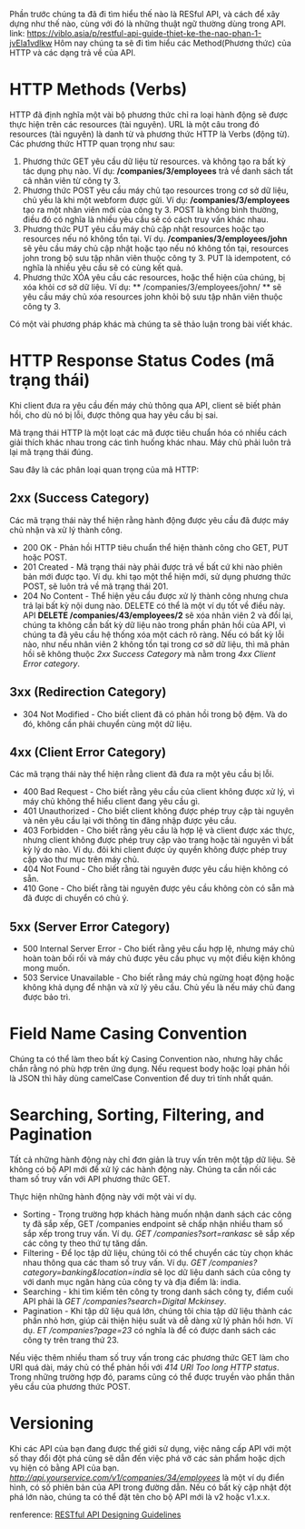 Phần trước chúng ta đã đi tìm hiểu thế nào là RESful API, và cách để xây dựng như thế nào, cùng với đó là những thuật ngữ thường dùng trong API. 
link: https://viblo.asia/p/restful-api-guide-thiet-ke-the-nao-phan-1-jvEla1vdlkw
Hôm nay chúng ta sẽ đi tìm hiểu các Method(Phương thức) của HTTP và các dạng trả về của API. 
# HTTP Methods (Verbs)
HTTP đã định nghĩa một vài bộ phương thức chỉ ra loại hành động sẽ được thực hiện trên các resources (tài nguyên).
URL là một câu trong đó resources (tài nguyên) là danh từ và phương thức HTTP là Verbs (động từ).
Các phương thức HTTP quan trọng như sau:

1. Phương thức GET yêu cầu dữ liệu từ resources. và không tạo ra bất kỳ tác dụng phụ nào. Ví dụ: **/companies/3/employees** trả về danh sách tất cả nhân viên từ công ty 3.
2. Phương thức POST yêu cầu máy chủ tạo resources trong cơ sở dữ liệu, chủ yếu là khi một webform được gửi. Ví dụ: **/companies/3/employees** tạo ra một nhân viên mới của công ty 3. POST là không bình thường, điều đó có nghĩa là nhiều yêu cầu sẽ có cách truy vấn khác nhau.
3. Phương thức PUT yêu cầu máy chủ cập nhật resources hoặc tạo resources nếu nó không tồn tại. Ví dụ. **/companies/3/employees/john** sẽ yêu cầu máy chủ cập nhật hoặc tạo nếu nó không tồn tại, resources john trong bộ sưu tập nhân viên thuộc công ty 3. PUT là idempotent, có nghĩa là nhiều yêu cầu sẽ có cùng kết quả.
4. Phương thức XÓA yêu cầu các resources, hoặc thể hiện của chúng, bị xóa khỏi cơ sở dữ liệu. Ví dụ: ** /companies/3/employees/john/ ** sẽ yêu cầu máy chủ xóa resources john khỏi bộ sưu tập nhân viên thuộc công ty 3.

Có một vài phương pháp khác mà chúng ta sẽ thảo luận trong bài viết khác.
# HTTP Response Status Codes (mã trạng thái)
Khi client đưa ra yêu cầu đến máy chủ thông qua API, client sẽ biết phản hồi, cho dù nó bị lỗi, được thông qua hay yêu cầu bị sai.

Mã trạng thái HTTP là một loạt các mã được tiêu chuẩn hóa có nhiều cách giải thích khác nhau trong các tình huống khác nhau. Máy chủ phải luôn trả lại mã trạng thái đúng.

Sau đây là các phân loại quan trọng của mã HTTP:

## 2xx (Success Category)

Các mã trạng thái này thể hiện rằng hành động được yêu cầu đã được máy chủ nhận và xử lý thành công.
* 200 OK - Phản hồi HTTP tiêu chuẩn thể hiện thành công cho GET, PUT hoặc POST.
* 201 Created - Mã trạng thái này phải được trả về bất cứ khi nào phiên bản mới được tạo. Ví dụ. khi tạo một thể hiện mới, sử dụng phương thức POST, sẽ luôn trả về mã trạng thái 201.
* 204 No Content - Thể hiện yêu cầu được xử lý thành công nhưng chưa trả lại bất kỳ nội dung nào. DELETE có thể là một ví dụ tốt về điều này. API **DELETE /companies/43/employees/2** sẽ xóa nhân viên 2 và đổi lại, chúng ta không cần bất kỳ dữ liệu nào trong phần phản hồi của API, vì chúng ta đã yêu cầu hệ thống xóa một cách rõ ràng. Nếu có bất kỳ lỗi nào, như nếu nhân viên 2 không tồn tại trong cơ sở dữ liệu, thì mã phản hồi sẽ không thuộc *2xx Success Category* mà nằm trong *4xx Client Error category*.

## 3xx (Redirection Category)

* 304 Not Modified - Cho biết client đã có phản hồi trong bộ đệm. Và do đó, không cần phải chuyển cùng một dữ liệu.

## 4xx (Client Error Category)

Các mã trạng thái này thể hiện rằng client đã đưa ra một yêu cầu bị lỗi.

* 400 Bad Request - Cho biết rằng yêu cầu của client không được xử lý, vì máy chủ không thể hiểu client đang yêu cầu gì.
* 401 Unauthorized - Cho biết client không được phép truy cập tài nguyên và nên yêu cầu lại với thông tin đăng nhập được yêu cầu.
* 403 Forbidden - Cho biết rằng yêu cầu là hợp lệ và client được xác thực, nhưng client không được phép truy cập vào trang hoặc tài nguyên vì bất kỳ lý do nào. Ví dụ. đôi khi client được ủy quyền không được phép truy cập vào thư mục trên máy chủ.
* 404 Not Found - Cho biết rằng tài nguyên được yêu cầu hiện không có sẵn.
* 410 Gone - Cho biết rằng tài nguyên được yêu cầu không còn có sẵn mà đã được di chuyển có chủ ý.

## 5xx (Server Error Category)

* 500 Internal Server Error - Cho biết rằng yêu cầu hợp lệ, nhưng máy chủ hoàn toàn bối rối và máy chủ được yêu cầu phục vụ một điều kiện không mong muốn.
* 503 Service Unavailable - Cho biết rằng máy chủ ngừng hoạt động hoặc không khả dụng để nhận và xử lý yêu cầu. Chủ yếu là nếu máy chủ đang được bảo trì.
# Field Name Casing Convention
 Chúng ta có thể làm theo bất kỳ Casing Convention nào, nhưng hãy chắc chắn rằng nó phù hợp trên ứng dụng. Nếu request body hoặc loại phản hồi là JSON thì hãy dùng camelCase Convention  để duy trì tính nhất quán.
#  Searching, Sorting, Filtering, and Pagination
Tất cả những hành động này chỉ đơn giản là truy vấn trên một tập dữ liệu. Sẽ không có bộ API mới để xử lý các hành động này. Chúng ta cần nối các tham số truy vấn với API phương thức GET.

Thực hiện những hành động này với một vài ví dụ.

* Sorting - Trong trường hợp khách hàng muốn nhận danh sách các công ty đã sắp xếp, GET /companies endpoint sẽ chấp nhận nhiều tham số sắp xếp trong truy vấn.
    Ví dụ. *GET /companies?sort=rankasc*  sẽ sắp xếp các công ty theo thứ tự tăng dần.
* Filtering - Để lọc tập dữ liệu, chúng tôi có thể chuyển các tùy chọn khác nhau thông qua các tham số truy vấn.
    Ví dụ. *GET /companies?category=banking&location=india* sẽ lọc dữ liệu danh sách của công ty với danh mục ngân hàng của công ty và địa điểm là: india.
* Searching -  khi tìm kiếm tên công ty trong danh sách công ty, điểm cuối API phải là *GET /companies?search=Digital Mckinsey*.
* Pagination - Khi tập dữ liệu quá lớn, chúng tôi chia tập dữ liệu thành các phần nhỏ hơn, giúp cải thiện hiệu suất và dễ dàng xử lý phản hồi hơn.
    Ví dụ. *ET /companies?page=23* có nghĩa là để có được danh sách các công ty trên trang thứ 23.
    
Nếu việc thêm nhiều tham số truy vấn trong các phương thức GET làm cho URI quá dài, máy chủ có thể phản hồi với *414 URI Too long HTTP status*. Trong những trường hợp đó, params cũng có thể được truyền vào phần thân yêu cầu của phương thức POST.
# Versioning
Khi các API của bạn đang được thế giới sử dụng, việc nâng cấp API với một số thay đổi đột phá cũng sẽ dẫn đến việc phá vỡ các sản phẩm hoặc dịch vụ hiện có bằng API của bạn.
*http://api.yourservice.com/v1/companies/34/employees* là một ví dụ điển hình, có số phiên bản của API trong đường dẫn. Nếu có bất kỳ cập nhật đột phá lớn nào, chúng ta có thể đặt tên cho bộ API mới là v2 hoặc v1.x.x.

renference: [RESTful API Designing Guidelines](https://medium.com/better-programming/restful-api-designing-guidelines-the-best-practices-39454135f61)